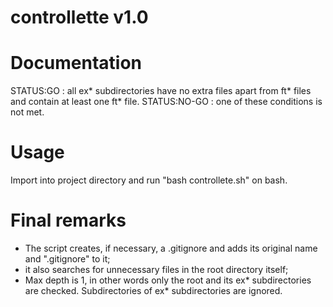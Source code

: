 # controllette v1.0

# Documentation
STATUS:GO : all ex* subdirectories have no extra files
apart from ft* files and contain at least one ft* file.
STATUS:NO-GO : one of these conditions is not met.

# Usage
Import into project directory and run "bash controllete.sh"
on bash.

# Final remarks
- The script creates, if necessary, a .gitignore and adds its original name and ".gitignore" to it;
- it also searches for unnecessary files in the root directory itself;
- Max depth is 1, in other words only the root and its ex* subdirectories are checked. Subdirectories of ex* subdirectories are ignored.
